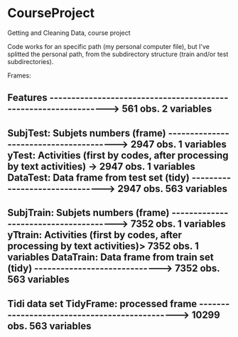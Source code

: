 CourseProject
=============

Getting and Cleaning Data, course project

Code works for an specific path (my personal computer file), but I've splitted the personal path, from the subdirectory structure (train and/or test subdirectories).

Frames:

Features ---------------------------------------------------------------->   561 obs.   2 variables
---
SubjTest: Subjets numbers (frame) --------------------------------------->  2947 obs.   1 variables
yTest: Activities (first by codes, after processing by text activities) ->  2947 obs.   1 variables
DataTest: Data frame from test set (tidy) ------------------------------->  2947 obs. 563 variables
---
SubjTrain: Subjets numbers (frame) -------------------------------------->  7352 obs.   1 variables
yTtrain: Activities (first by codes, after processing by text activities)>  7352 obs.   1 variables
DataTrain: Data frame from train set (tidy) ----------------------------->  7352 obs. 563 variables
---
Tidi data set
TidyFrame: processed frame ----------------------------------------------> 10299 obs. 563 variables
---
